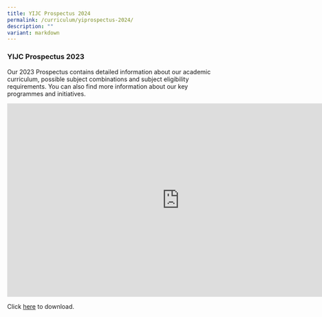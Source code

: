 ```yaml
---
title: YIJC Prospectus 2024
permalink: /curriculum/yiprospectus-2024/
description: ""
variant: markdown
---
```

### **YIJC Prospectus 2023**
Our 2023 Prospectus contains detailed information about our academic curriculum, possible subject combinations and subject eligibility requirements. You can also find more information about our key programmes and initiatives.

<iframe allowfullscreen="true" height="450" width="800" frameborder="0" src="https://docs.google.com/presentation/d/e/2PACX-1vRotenpR5ATXjnF5UzmdJKPrbcRFTsM78xLXPEEoefxHwukODXTORMJCVzGwIXUoDA7Z8b4MWSeHgzv/embed?start=false&amp;loop=false&amp;delayms=3000"></iframe>

Click [here](https://drive.google.com/drive/u/1/folders/1cxoBJDc3Mvvm9QNJskOoQ4szaMX5MAV1) to download.
